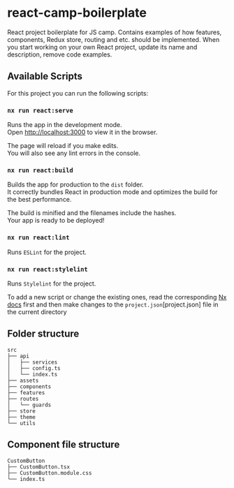 # react-camp-boilerplate

React project boilerplate for JS camp. Contains examples of how features, components, Redux store, routing and etc. should be implemented. When you start working on your own React project, update its name and description, remove code examples.

## Available Scripts

For this project you can run the following scripts:

### `nx run react:serve`

Runs the app in the development mode.\
Open [http://localhost:3000](http://localhost:3000) to view it in the browser.

The page will reload if you make edits.\
You will also see any lint errors in the console.

### `nx run react:build`

Builds the app for production to the `dist` folder.\
It correctly bundles React in production mode and optimizes the build for the best performance.

The build is minified and the filenames include the hashes.\
Your app is ready to be deployed!

### `nx run react:lint`

Runs `ESLint` for the project.

### `nx run react:stylelint`

Runs `Stylelint` for the project.

To add a new script or change the existing ones, read the corresponding [Nx docs](https://nx.dev/configuration/projectjson) first and then make changes to the `project.json`[project.json] file in the current directory

## Folder structure

```text
src
├── api
│   ├── services
│   ├── config.ts
│   └── index.ts
├── assets
├── components
├── features
├── routes
│   └── guards
├── store
├── theme
└── utils
```

## Component file structure

```text
CustomButton
├── CustomButton.tsx
├── CustomButton.module.css
└── index.ts
```
